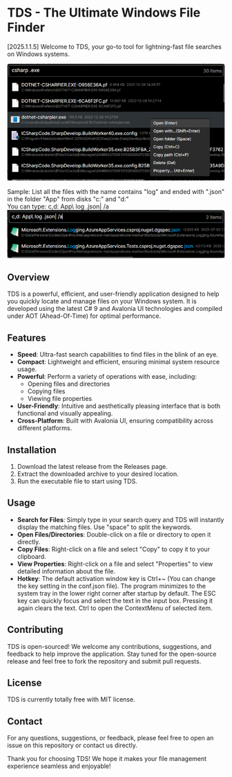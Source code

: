 # TDS - The Ultimate Windows File Finder

[2025.1.1.5] Welcome to TDS, your go-to tool for lightning-fast file searches on Windows systems.

![image](./ui.png)  

Sample: List all the files with the name contains "log" and ended with ".json" in the folder "App" from disks "c:" and "d:"  
You can type: c,d: App\ log .json| /a  
![image](./results.png)

## Overview

TDS is a powerful, efficient, and user-friendly application designed to help you quickly locate and manage files on your Windows system. It is developed using the latest C# 9 and Avalonia UI technologies and compiled under AOT (Ahead-Of-Time) for optimal performance.

## Features

- **Speed**: Ultra-fast search capabilities to find files in the blink of an eye.
- **Compact**: Lightweight and efficient, ensuring minimal system resource usage.
- **Powerful**: Perform a variety of operations with ease, including:
  - Opening files and directories
  - Copying files
  - Viewing file properties
- **User-Friendly**: Intuitive and aesthetically pleasing interface that is both functional and visually appealing.
- **Cross-Platform**: Built with Avalonia UI, ensuring compatibility across different platforms.

## Installation

1. Download the latest release from the Releases page.
2. Extract the downloaded archive to your desired location.
3. Run the executable file to start using TDS.

## Usage

- **Search for Files**: Simply type in your search query and TDS will instantly display the matching files. Use "space" to split the keywords.
- **Open Files/Directories**: Double-click on a file or directory to open it directly.
- **Copy Files**: Right-click on a file and select "Copy" to copy it to your clipboard.
- **View Properties**: Right-click on a file and select "Properties" to view detailed information about the file.
- **Hotkey**:  The default activation window key is Ctrl+~ (You can change the key setting in the conf.json file). The program minimizes to the system tray in the lower right corner after startup by default. The ESC key can quickly focus and select the text in the input box. Pressing it again clears the text. Ctrl to open the ContextMenu of selected item. 

## Contributing

TDS is open-sourced! We welcome any contributions, suggestions, and feedback to help improve the application. Stay tuned for the open-source release and feel free to fork the repository and submit pull requests.

## License

TDS is currently totally free with MIT license.

## Contact

For any questions, suggestions, or feedback, please feel free to open an issue on this repository or contact us directly.

Thank you for choosing TDS! We hope it makes your file management experience seamless and enjoyable!
